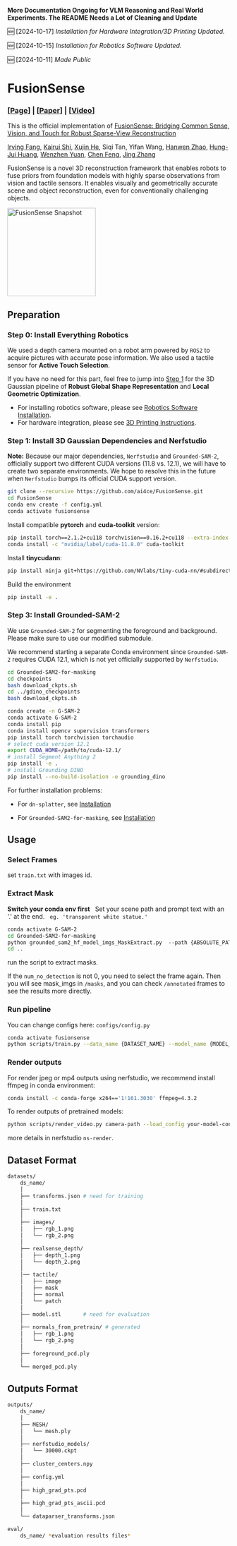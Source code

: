 **More Documentation Ongoing for VLM Reasoning and Real World Experiments. The README Needs a Lot of Cleaning and Update**

:new: [2024-10-17] *Installation for Hardware Integration/3D Printing Updated.*

:new: [2024-10-15] *Installation for Robotics Software Updated.*

:new: [2024-10-11] *Made Public*
# FusionSense
### [[Page](https://ai4ce.github.io/FusionSense/)] | [[Paper](https://arxiv.org/abs/2410.08282)] | [[Video](https://youtu.be/thC0PeAQxe0)]
This is the official implementation of [FusionSense: Bridging Common Sense, Vision, and Touch for Robust Sparse-View Reconstruction](https://ai4ce.github.io/FusionSense/)


[Irving Fang](https://irvingf7.github.io/), [Kairui Shi](https://kairui-shi.github.io/), [Xujin He](https://www.linkedin.com/in/kim-he-064a36258/), Siqi Tan, Yifan Wang, [Hanwen Zhao](https://www.linkedin.com/in/hanwen-zhao-2523a4104/), [Hung-Jui Huang](https://joehjhuang.github.io), [Wenzhen Yuan](https://scholar.google.com/citations?user=SNqm6doAAAAJ&hl=en), [Chen Feng](https://scholar.google.com/citations?user=YeG8ZM0AAAAJ), [Jing Zhang](https://jingz6676.github.io)

FusionSense is a novel 3D reconstruction framework that enables robots to fuse priors from foundation models with highly sparse observations from vision and tactile sensors. It enables visually and geometrically accurate scene and object reconstruction, even for conventionally challenging objects.

<img src="assets/snapshot.gif" alt="FusionSense Snapshot" width="200"/>

## Preparation 

### Step 0: Install Everything Robotics
We used a depth camera mounted on a robot arm powered by `ROS2` to acquire pictures with accurate pose information. We also used a tactile sensor for <b>Active Touch Selection</b>.

If you have no need for this part, feel free to jump into [Step 1](https://github.com/ai4ce/FusionSense/blob/main/README.md#step-1-install-3d-gaussian-dependencies-and-nerfstudio) for the 3D Gaussian pipeline of <b>Robust Global Shape Representation</b> and <b>Local Geometric Optimization</b>.

- For installing robotics software, please see [Robotics Software Installation](./instructions/install_robotics.md). 
- For hardware integration, please see [3D Printing Instructions](./instructions/3d_printing.md).

### Step 1: Install 3D Gaussian Dependencies and Nerfstudio
**Note:** Because our major dependencies, `Nerfstudio` and `Grounded-SAM-2`, officially support two different CUDA versions (11.8 vs. 12.1), we will have to create two separate environments. We hope to resolve this in the future when `Nerfstudio` bumps its official CUDA support version.

```sh
git clone --recursive https://github.com/ai4ce/FusionSense.git
cd FusionSense
conda env create -f config.yml
conda activate fusionsense
```

Install compatible **pytorch** and **cuda-toolkit** version:

```sh
pip install torch==2.1.2+cu118 torchvision==0.16.2+cu118 --extra-index-url https://download.pytorch.org/whl/cu118
conda install -c "nvidia/label/cuda-11.8.0" cuda-toolkit
```

Install **tinycudann**:

```sh
pip install ninja git+https://github.com/NVlabs/tiny-cuda-nn/#subdirectory=bindings/torch
```

Build the environment
```sh
pip install -e .
```

### Step 3: Install Grounded-SAM-2

We use `Grounded-SAM-2` for segmenting the foreground and background. Please make sure to use our modified submodule. 

We recommend starting a separate Conda environment since `Grounded-SAM-2` requires CUDA 12.1, which is not yet officially supported by `Nerfstudio`.
```sh
cd Grounded-SAM2-for-masking
cd checkpoints
bash download_ckpts.sh
cd ../gdino_checkpoints
bash download_ckpts.sh
```



```sh
conda create -n G-SAM-2
conda activate G-SAM-2
conda install pip 
conda install opencv supervision transformers
pip install torch torchvision torchaudio
# select cuda version 12.1
export CUDA_HOME=/path/to/cuda-12.1/
# install Segment Anything 2
pip install -e . 
# install Grounding DINO
pip install --no-build-isolation -e grounding_dino
```

For further installation problems:

- For `dn-splatter`, see [Installation](https://github.com/maturk/dn-splatter?tab=readme-ov-file#installation)   

- For `Grounded-SAM2-for-masking`, see [Installation](https://github.com/IDEA-Research/Grounded-SAM-2#installation)

## Usage
### Select Frames
set `train.txt` with images id.

### Extract Mask
**Switch your conda env first**  
Set your scene path and prompt text with an '.' at the end.   
`eg. 'transparent white statue.'`   

```bash
conda activate G-SAM-2
cd Grounded-SAM2-for-masking
python grounded_sam2_hf_model_imgs_MaskExtract.py  --path {ABSOLUTE_PATH} --text {TEXT_PROMPT_FOR_TARGET_OBJ}
cd ..
```

run the script to extract masks.   

If the `num_no_detection` is not 0, you need to select the frame again. Then you will see mask_imgs in `/masks`, and you can check `/annotated` frames to see the results more directly.  

### Run pipeline
You can change configs here: `configs/config.py`
```sh
conda activate fusionsense
python scripts/train.py --data_name {DATASET_NAME} --model_name {MODEL_NAME} --configs {CONFIG_PATH}
```

### Render outputs

For render jpeg or mp4 outputs using nerfstudio, we recommend install ffmpeg in conda environment:

```sh
conda install -c conda-forge x264=='1!161.3030' ffmpeg=4.3.2
```

To render outputs of pretrained models:

```sh
python scripts/render_video.py camera-path --load_config your-model-config --camera_path_filename camera_path.json --rendered_output_names rgb depth normal
```
more details in nerfstudio `ns-render`.

## Dataset Format
```bash
datasets/
    ds_name/
    │
    ├── transforms.json # need for training
    │
    ├── train.txt
    │
    ├── images/
    │   ├── rgb_1.png
    │   └── rgb_2.png
    │ 
    ├── realsense_depth/
    │   ├── depth_1.png
    │   └── depth_2.png
    │
    │── tactile/
    │   ├── image
    │   ├── mask
    │   ├── normal
    │   └── patch
    │
    ├── model.stl       # need for evaluation
    │
    ├── normals_from_pretrain/ # generated
    │   ├── rgb_1.png
    │   └── rgb_2.png
    │
    ├── foreground_pcd.ply
    │
    └── merged_pcd.ply
```

## Outputs Format
```bash
outputs/
    ds_name/
    │
    ├── MESH/
    │   └── mesh.ply
    │
    ├── nerfstudio_models/
    │   └── 30000.ckpt
    │   
    ├── cluster_centers.npy
    │
    ├── config.yml
    │
    ├── high_grad_pts.pcd
    │
    ├── high_grad_pts_ascii.pcd
    │
    └── dataparser_transforms.json

eval/
    ds_name/ *evaluation results files*
```
